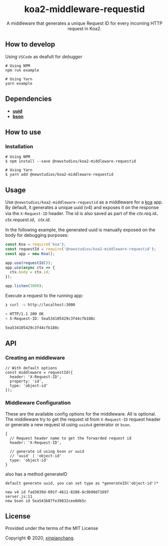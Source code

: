 <div align="center">
  <h1>koa2-middleware-requestid</h1>
</div>

<p align="center">
  A middleware that generates a unique Request ID for every incoming HTTP request in Koa2.
</p>

## How to develop

Using `VSCode` as deafult for *debugger*

```
# Using NPM
npm run example

# Using Yarn
yarn example
```


## Dependencies

- [**uuid**](https://github.com/uuidjs/uuid)
- [**bson**](https://github.com/mongodb/js-bson)



## How to use
### Installation

```
# Using NPM
$ npm install --save @newstudios/koa2-middleware-requestid

# Using Yarn
$ yarn add @newstudios/koa2-middleware-requestid
```



## Usage

Use `@newstudios/koa2-middleware-requestid` as a middleware for a [koa](https://github.com/koajs/koa) app. By default, it generates a unique uuid (v4) and exposes it on the response via the `X-Request-ID` header. The id is also saved as part of the *ctx.req.id*、*ctx.request.id*、*ctx.id*.

In the following example, the generated uuid is manually exposed on the body for debugging purposes:

```js
const Koa = require('koa');
const requestId = require('@newstudios/koa2-middleware-requestid');
const app = new Koa();

app.use(requestId());
app.use(async ctx => {
  ctx.body = ctx.id;
});

app.listen(3000);
```

Execute a request to the running app:

```bash
❯ curl -v http://localhost:3000

< HTTP/1.1 200 OK
< X-Request-ID: 5ea534105429c3f44cfb188c

5ea534105429c3f44cfb188c
```


## API

### Creating an middleware

```node
// With default options
const middleware = requestId({
  header: 'X-Request-ID',
  property: 'id',
  type: 'object-id'
});
```

### Middleware Configuration

These are the available config options for the middleware. All is optional. 
The middleware try to get the request id from `X-Request-ID` request header or generate a new request id using `uuidv4` generator or `bson`.

```node
{
  // Request header name to get the forwarded request id
  header: 'X-Request-ID',

  // generate id using bson or uuid
  // 'uuid' | 'object-id'
  type: 'object-id'
}
```

also has a method generateID
```
default generate uuid, you can set type as *generateID('object-id')*
```

```
new v4 id fad3039d-091f-4611-8288-8c9b90d71697
server.js:11
new bson id 5ea543b87fe39832cee0db5c
```


## License

Provided under the terms of the MIT License

Copyright © 2020, [xinpianchang](https://www.xinpianchang.com).
